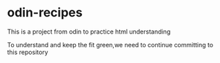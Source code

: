 # odin-recipes
This is a project from odin to practice html understanding

To understand and keep the fit green,we need to continue committing to this repository 
